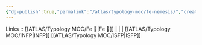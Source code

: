 ```yaml
---
{"dg-publish":true,"permalink":"/atlas/typology-moc/fe-nemesis/","created":"2023-01-05T15:02:40.011+01:00","updated":"2023-02-27T19:46:42.446+01:00"}
---
```


Links :: [[ATLAS/Typology MOC/Fe 💉\|Fe 💉]] |  |  | 
[[ATLAS/Typology MOC/INFP\|INFP]]
[[ATLAS/Typology MOC/ISFP\|ISFP]]
